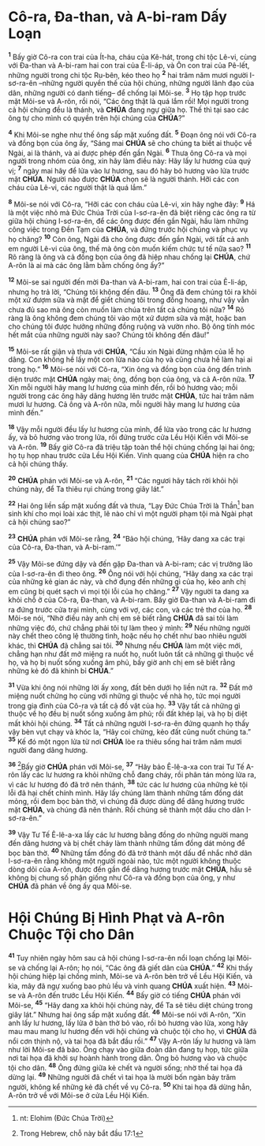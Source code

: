 # Cô-ra, Đa-than, và A-bi-ram Dấy Loạn
<sup><b>1</b></sup> Bấy giờ Cô-ra con trai của Ít-ha, cháu của Kê-hát, trong chi tộc Lê-vi, cùng với Đa-than và A-bi-ram hai con trai của Ê-li-áp, và Ôn con trai của Pê-lết, những người trong chi tộc Ru-bên, kéo theo họ <sup><b>2</b></sup> hai trăm năm mươi người I-sơ-ra-ên –những người quyền thế của hội chúng, những người lãnh đạo của dân, những người có danh tiếng– để chống lại Môi-se. <sup><b>3</b></sup> Họ tập họp trước mặt Môi-se và A-rôn, rồi nói, “Các ông thật là quá lắm rồi! Mọi người trong cả hội chúng đều là thánh, và **CHÚA** đang ngự giữa họ. Thế thì tại sao các ông tự cho mình có quyền trên hội chúng của **CHÚA**?”

<sup><b>4</b></sup> Khi Môi-se nghe như thế ông sấp mặt xuống đất. <sup><b>5</b></sup> Đoạn ông nói với Cô-ra và đồng bọn của ông ấy, “Sáng mai **CHÚA** sẽ cho chúng ta biết ai thuộc về Ngài, ai là thánh, và ai được phép đến gần Ngài. <sup><b>6</b></sup> Thưa ông Cô-ra và mọi người trong nhóm của ông, xin hãy làm điều này: Hãy lấy lư hương của quý vị; <sup><b>7</b></sup> ngày mai hãy để lửa vào lư hương, sau đó hãy bỏ hương vào lửa trước mặt **CHÚA**. Người nào được **CHÚA** chọn sẽ là người thánh. Hỡi các con cháu của Lê-vi, các người thật là quá lắm.”

<sup><b>8</b></sup> Môi-se nói với Cô-ra, “Hỡi các con cháu của Lê-vi, xin hãy nghe đây: <sup><b>9</b></sup> Há là một việc nhỏ mà Đức Chúa Trời của I-sơ-ra-ên đã biệt riêng các ông ra từ giữa hội chúng I-sơ-ra-ên, để các ông được đến gần Ngài, hầu làm những công việc trong Đền Tạm của **CHÚA**, và đứng trước hội chúng và phục vụ họ chăng? <sup><b>10</b></sup> Còn ông, Ngài đã cho ông được đến gần Ngài, với tất cả anh em người Lê-vi của ông, thế mà ông còn muốn kiếm chức tư tế nữa sao? <sup><b>11</b></sup> Rõ ràng là ông và cả đồng bọn của ông đã hiệp nhau chống lại **CHÚA**, chứ A-rôn là ai mà các ông lằm bằm chống ông ấy?”

<sup><b>12</b></sup> Môi-se sai người đến mời Đa-than và A-bi-ram, hai con trai của Ê-li-áp, nhưng họ trả lời, “Chúng tôi không đến đâu. <sup><b>13</b></sup> Ông đã đem chúng tôi ra khỏi một xứ đượm sữa và mật để giết chúng tôi trong đồng hoang, như vậy vẫn chưa đủ sao mà ông còn muốn làm chúa trên tất cả chúng tôi nữa? <sup><b>14</b></sup> Rõ ràng là ông không đem chúng tôi vào một xứ đượm sữa và mật, hoặc ban cho chúng tôi được hưởng những đồng ruộng và vườn nho. Bộ ông tính móc hết mắt của những người này sao? Chúng tôi không đến đâu!”

<sup><b>15</b></sup> Môi-se rất giận và thưa với **CHÚA**, “Cầu xin Ngài đừng nhậm của lễ họ dâng. Con không hề lấy một con lừa nào của họ và cũng chưa hề làm hại ai trong họ.” <sup><b>16</b></sup> Môi-se nói với Cô-ra, “Xin ông và đồng bọn của ông đến trình diện trước mặt **CHÚA** ngày mai; ông, đồng bọn của ông, và cả A-rôn nữa. <sup><b>17</b></sup> Xin mỗi người hãy mang lư hương của mình đến, rồi bỏ hương vào; mỗi người trong các ông hãy dâng hương lên trước mặt **CHÚA**, tức hai trăm năm mươi lư hương. Cả ông và A-rôn nữa, mỗi người hãy mang lư hương của mình đến.”

<sup><b>18</b></sup> Vậy mỗi người đều lấy lư hương của mình, để lửa vào trong các lư hương ấy, và bỏ hương vào trong lửa, rồi đứng trước cửa Lều Hội Kiến với Môi-se và A-rôn. <sup><b>19</b></sup> Bấy giờ Cô-ra đã triệu tập toàn thể hội chúng chống lại hai ông; họ tụ họp nhau trước cửa Lều Hội Kiến. Vinh quang của **CHÚA** hiện ra cho cả hội chúng thấy.

<sup><b>20</b></sup> **CHÚA** phán với Môi-se và A-rôn, <sup><b>21</b></sup> “Các ngươi hãy tách rời khỏi hội chúng này, để Ta thiêu rụi chúng trong giây lát.”

<sup><b>22</b></sup> Hai ông liền sấp mặt xuống đất và thưa, “Lạy Đức Chúa Trời là Thần[^1-d27d95c3-4041-4f50-9c60-f4fc725cc21c] ban sinh khí cho mọi loài xác thịt, lẽ nào chỉ vì một người phạm tội mà Ngài phạt cả hội chúng sao?”

<sup><b>23</b></sup> **CHÚA** phán với Môi-se rằng, <sup><b>24</b></sup> “Bảo hội chúng, ‘Hãy dang xa các trại của Cô-ra, Đa-than, và A-bi-ram.’”

<sup><b>25</b></sup> Vậy Môi-se đứng dậy và đến gặp Đa-than và A-bi-ram; các vị trưởng lão của I-sơ-ra-ên đi theo ông. <sup><b>26</b></sup> Ông nói với hội chúng, “Hãy dang xa các trại của những kẻ gian ác này, và chớ đụng đến những gì của họ, kẻo anh chị em cũng bị quét sạch vì mọi tội lỗi của họ chăng.” <sup><b>27</b></sup> Vậy người ta dang xa khỏi chỗ ở của Cô-ra, Đa-than, và A-bi-ram. Bấy giờ Đa-than và A-bi-ram đi ra đứng trước cửa trại mình, cùng với vợ, các con, và các trẻ thơ của họ. <sup><b>28</b></sup> Môi-se nói, “Nhờ điều này anh chị em sẽ biết rằng **CHÚA** đã sai tôi làm những việc đó, chứ chẳng phải tôi tự làm theo ý mình: <sup><b>29</b></sup> Nếu những người này chết theo công lệ thường tình, hoặc nếu họ chết như bao nhiêu người khác, thì **CHÚA** đã chẳng sai tôi. <sup><b>30</b></sup> Nhưng nếu **CHÚA** làm một việc mới, chẳng hạn như đất mở miệng ra nuốt họ, nuốt luôn tất cả những gì thuộc về họ, và họ bị nuốt sống xuống âm phủ, bấy giờ anh chị em sẽ biết rằng những kẻ đó đã khinh bỉ **CHÚA**.”

<sup><b>31</b></sup> Vừa khi ông nói những lời ấy xong, đất bên dưới họ liền nứt ra. <sup><b>32</b></sup> Đất mở miệng nuốt chửng họ cùng với những gì thuộc về nhà họ, tức mọi người trong gia đình của Cô-ra và tất cả đồ vật của họ. <sup><b>33</b></sup> Vậy tất cả những gì thuộc về họ đều bị nuốt sống xuống âm phủ; rồi đất khép lại, và họ bị diệt mất khỏi hội chúng. <sup><b>34</b></sup> Tất cả những người I-sơ-ra-ên đứng quanh họ thấy vậy bèn vụt chạy và khóc la, “Hãy coi chừng, kẻo đất cũng nuốt chúng ta.” <sup><b>35</b></sup> Kế đó một ngọn lửa từ nơi **CHÚA** lòe ra thiêu sống hai trăm năm mươi người đang dâng hương.

<sup><b>36</b></sup> [^2-d27d95c3-4041-4f50-9c60-f4fc725cc21c]Bấy giờ **CHÚA** phán với Môi-se, <sup><b>37</b></sup> “Hãy bảo Ê-lê-a-xa con trai Tư Tế A-rôn lấy các lư hương ra khỏi những chỗ đang cháy, rồi phân tán mỏng lửa ra, vì các lư hương đó đã trở nên thánh, <sup><b>38</b></sup> tức các lư hương của những kẻ tội lỗi đã hại chết chính mình. Hãy lấy chúng làm thành những tấm đồng dát mỏng, rồi đem bọc bàn thờ, vì chúng đã được dùng để dâng hương trước mặt **CHÚA**, và chúng đã nên thánh. Rồi chúng sẽ thành một dấu cho dân I-sơ-ra-ên.”

<sup><b>39</b></sup> Vậy Tư Tế Ê-lê-a-xa lấy các lư hương bằng đồng do những người mang đến dâng hương và bị chết cháy làm thành những tấm đồng dát mỏng để bọc bàn thờ. <sup><b>40</b></sup> Những tấm đồng đó đã trở thành một dấu để nhắc nhở dân I-sơ-ra-ên rằng không một người ngoài nào, tức một người không thuộc dòng dõi của A-rôn, được đến gần để dâng hương trước mặt **CHÚA**, hầu sẽ không bị chung số phận giống như Cô-ra và đồng bọn của ông, y như **CHÚA** đã phán về ông ấy qua Môi-se.

# Hội Chúng Bị Hình Phạt và A-rôn Chuộc Tội cho Dân
<sup><b>41</b></sup> Tuy nhiên ngày hôm sau cả hội chúng I-sơ-ra-ên nổi loạn chống lại Môi-se và chống lại A-rôn; họ nói, “Các ông đã giết dân của **CHÚA**.” <sup><b>42</b></sup> Khi thấy hội chúng hiệp lại chống mình, Môi-se và A-rôn bèn trở về Lều Hội Kiến, và kìa, mây đã ngự xuống bao phủ lều và vinh quang **CHÚA** xuất hiện. <sup><b>43</b></sup> Môi-se và A-rôn đến trước Lều Hội Kiến. <sup><b>44</b></sup> Bấy giờ có tiếng **CHÚA** phán với Môi-se, <sup><b>45</b></sup> “Hãy dang xa khỏi hội chúng này, để Ta sẽ tiêu diệt chúng trong giây lát.” Nhưng hai ông sấp mặt xuống đất. <sup><b>46</b></sup> Môi-se nói với A-rôn, “Xin anh lấy lư hương, lấy lửa ở bàn thờ bỏ vào, rồi bỏ hương vào lửa, xong hãy mau mau mang lư hương đến với hội chúng và chuộc tội cho họ, vì **CHÚA** đã nổi cơn thịnh nộ, và tai họa đã bắt đầu rồi.” <sup><b>47</b></sup> Vậy A-rôn lấy lư hương và làm như lời Môi-se đã bảo. Ông chạy vào giữa đoàn dân đang tụ họp, tức giữa nơi tai họa đã khởi sự hoành hành trong dân. Ông bỏ hương vào và chuộc tội cho dân. <sup><b>48</b></sup> Ông đứng giữa kẻ chết và người sống; nhờ thế tai họa đã dừng lại. <sup><b>49</b></sup> Những người đã chết vì tai họa là mười bốn ngàn bảy trăm người, không kể những kẻ đã chết về vụ Cô-ra. <sup><b>50</b></sup> Khi tai họa đã dừng hẳn, A-rôn trở về với Môi-se ở cửa Lều Hội Kiến.

[^1-d27d95c3-4041-4f50-9c60-f4fc725cc21c]: nt: Elohim (Đức Chúa Trời)
[^2-d27d95c3-4041-4f50-9c60-f4fc725cc21c]: Trong Hebrew, chỗ này bắt đầu 17:1